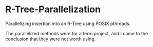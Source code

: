 # R-Tree-Parallelization
Parallelizing insertion into an R-Tree using POSIX pthreads.

The parallelized methods were for a term project, and I came to the conclusion that they were not worth using.
